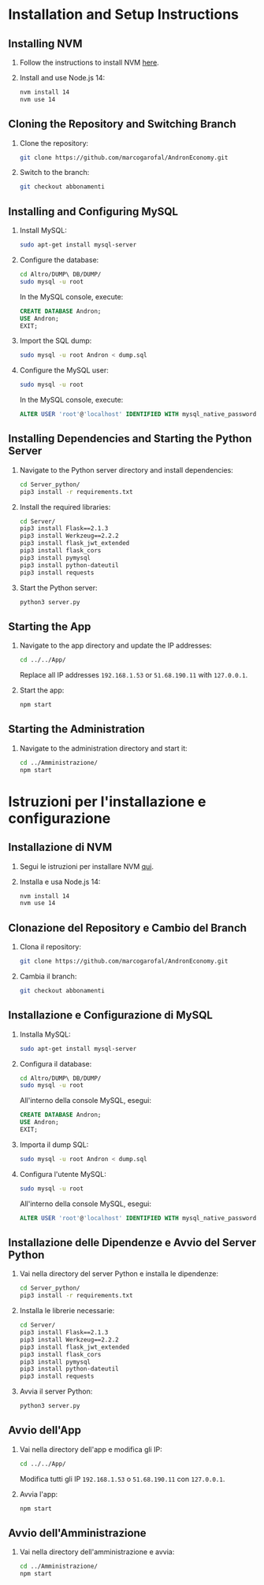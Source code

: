 # Installation and Setup Instructions

## Installing NVM

1. Follow the instructions to install NVM [here](https://github.com/nvm-sh/nvm).
2. Install and use Node.js 14:

    ```bash
    nvm install 14
    nvm use 14
    ```

## Cloning the Repository and Switching Branch

1. Clone the repository:

    ```bash
    git clone https://github.com/marcogarofal/AndronEconomy.git
    ```

2. Switch to the branch:

    ```bash
    git checkout abbonamenti
    ```

## Installing and Configuring MySQL

1. Install MySQL:

    ```bash
    sudo apt-get install mysql-server
    ```

2. Configure the database:

    ```bash
    cd Altro/DUMP\ DB/DUMP/
    sudo mysql -u root
    ```

    In the MySQL console, execute:

    ```sql
    CREATE DATABASE Andron;
    USE Andron;
    EXIT;
    ```

3. Import the SQL dump:

    ```bash
    sudo mysql -u root Andron < dump.sql
    ```

4. Configure the MySQL user:

    ```bash
    sudo mysql -u root
    ```

    In the MySQL console, execute:

    ```sql
    ALTER USER 'root'@'localhost' IDENTIFIED WITH mysql_native_password BY 'provaPass';
    ```

## Installing Dependencies and Starting the Python Server

1. Navigate to the Python server directory and install dependencies:

    ```bash
    cd Server_python/
    pip3 install -r requirements.txt
    ```

2. Install the required libraries:

    ```bash
    cd Server/
    pip3 install Flask==2.1.3
    pip3 install Werkzeug==2.2.2
    pip3 install flask_jwt_extended
    pip3 install flask_cors
    pip3 install pymysql
    pip3 install python-dateutil
    pip3 install requests
    ```

3. Start the Python server:

    ```bash
    python3 server.py
    ```

## Starting the App

1. Navigate to the app directory and update the IP addresses:

    ```bash
    cd ../../App/
    ```

    Replace all IP addresses `192.168.1.53` or `51.68.190.11` with `127.0.0.1`.

2. Start the app:

    ```bash
    npm start
    ```

## Starting the Administration

1. Navigate to the administration directory and start it:

    ```bash
    cd ../Amministrazione/
    npm start
    ```

    
    
    
    
    
    
    
    
    
    
    
    
    
    
    
    
    
    
    
    
    
    
    
    
    
    
    
    
    
    
    
# Istruzioni per l'installazione e configurazione

## Installazione di NVM

1. Segui le istruzioni per installare NVM [qui](https://github.com/nvm-sh/nvm).
2. Installa e usa Node.js 14:

    ```bash
    nvm install 14
    nvm use 14
    ```

## Clonazione del Repository e Cambio del Branch

1. Clona il repository:

    ```bash
    git clone https://github.com/marcogarofal/AndronEconomy.git
    ```

2. Cambia il branch:

    ```bash
    git checkout abbonamenti
    ```

## Installazione e Configurazione di MySQL

1. Installa MySQL:

    ```bash
    sudo apt-get install mysql-server
    ```

2. Configura il database:

    ```bash
    cd Altro/DUMP\ DB/DUMP/
    sudo mysql -u root
    ```

    All'interno della console MySQL, esegui:

    ```sql
    CREATE DATABASE Andron;
    USE Andron;
    EXIT;
    ```

3. Importa il dump SQL:

    ```bash
    sudo mysql -u root Andron < dump.sql
    ```

4. Configura l'utente MySQL:

    ```bash
    sudo mysql -u root
    ```

    All'interno della console MySQL, esegui:

    ```sql
    ALTER USER 'root'@'localhost' IDENTIFIED WITH mysql_native_password BY 'provaPass';
    ```

## Installazione delle Dipendenze e Avvio del Server Python

1. Vai nella directory del server Python e installa le dipendenze:

    ```bash
    cd Server_python/
    pip3 install -r requirements.txt
    ```

2. Installa le librerie necessarie:

    ```bash
    cd Server/
    pip3 install Flask==2.1.3
    pip3 install Werkzeug==2.2.2
    pip3 install flask_jwt_extended
    pip3 install flask_cors
    pip3 install pymysql
    pip3 install python-dateutil
    pip3 install requests
    ```

3. Avvia il server Python:

    ```bash
    python3 server.py
    ```

## Avvio dell'App

1. Vai nella directory dell'app e modifica gli IP:

    ```bash
    cd ../../App/
    ```

    Modifica tutti gli IP `192.168.1.53` o `51.68.190.11` con `127.0.0.1`.

2. Avvia l'app:

    ```bash
    npm start
    ```

## Avvio dell'Amministrazione

1. Vai nella directory dell'amministrazione e avvia:

    ```bash
    cd ../Amministrazione/
    npm start
    ```
